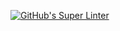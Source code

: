 [![GitHub's Super Linter](https://github.com/ICS20-Programming-SirineC/Unit1-02-HTML-Images/workflows/GitHub's%20Super%20Linter/badge.svg)](https://github.com/ICS20-Programming-SirineC/Unit1-02-HTML-Images/actions)
